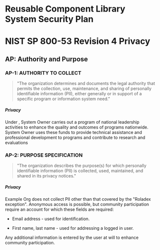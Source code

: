 # Reusable Component Library System Security Plan

# NIST SP 800-53 Revision 4 Privacy

## AP: Authority and Purpose

### AP-1: AUTHORITY TO COLLECT

> "The organization determines and documents the legal authority that permits the
> collection, use, maintenance, and sharing of personally identifiable information
> (PII), either generally or in support of a specific program or information system
> need."

##### Privacy

Under , System Owner carries out a program of
national leadership activities to enhance the quality and outcomes of programs
nationwide. System Owner uses these funds to provide technical assistance and
professional development to programs and contribute to research and evaluations


### AP-2: PURPOSE SPECIFICATION

> "The organization describes the purpose(s) for which personally identifiable
> information (PII) is collected, used, maintained, and shared in its privacy notices."

##### Privacy

Example Org does not collect PII other than that covered by the "Roladex
exception".  Anonymous access is possible, but community participation require an
account for which these fields are required:

* Email address -  used for identification.

* First name, last name - used for addressing a logged in user.

Any additional information is entered by the user at will to enhance community
participation.



